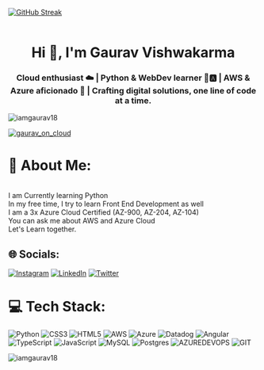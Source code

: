 <a href="https://git.io/streak-stats"><img src="https://streak-stats.demolab.com?user=iamgaurav18&theme=synthwave&border_radius=100&card_width=900&border=CC06EB&stroke=E202EB&ring=00DCEB&fire=EB19E5&dates=02EBE2" alt="GitHub Streak" /></a><br><br>
<h1 align="center">Hi 👋, I'm Gaurav Vishwakarma</h1>
<h3 align="center">Cloud enthusiast ☁️ | Python & WebDev learner 🐍🅰️ | AWS & Azure aficionado 🚀 | Crafting digital solutions, one line of code at a time.</h3>

<p align="left"> <img src="https://komarev.com/ghpvc/?username=iamgaurav18&label=Profile%20views&color=0e75b6&style=flat" alt="iamgaurav18" /> </p>

<p align="left"> <a href="https://twitter.com/gaurav_on_cloud" target="blank"><img src="https://img.shields.io/twitter/follow/gaurav_on_cloud?logo=twitter&style=for-the-badge" alt="gaurav_on_cloud" /></a> </p>

# 💫 About Me:
<br>I am Currently learning Python<br>In my free time, I try to learn Front End Development as well<br>I am a 3x Azure Cloud Certified (AZ-900, AZ-204, AZ-104) <br>You can ask me about AWS and Azure Cloud<br>Let's Learn together.


## 🌐 Socials:
[![Instagram](https://img.shields.io/badge/Instagram-%23E4405F.svg?logo=Instagram&logoColor=white)](https://instagram.com/iamgaurav82) [![LinkedIn](https://img.shields.io/badge/LinkedIn-%230077B5.svg?logo=linkedin&logoColor=white)](https://linkedin.com/in/gauravoncloud) [![Twitter](https://img.shields.io/badge/Twitter-%231DA1F2.svg?logo=Twitter&logoColor=white)](https://twitter.com/Gaurav_on_Cloud) 

# 💻 Tech Stack:
![Python](https://img.shields.io/badge/python-3670A0?style=for-the-badge&logo=python&logoColor=ffdd54) ![CSS3](https://img.shields.io/badge/css3-%231572B6.svg?style=for-the-badge&logo=css3&logoColor=white) ![HTML5](https://img.shields.io/badge/html5-%23E34F26.svg?style=for-the-badge&logo=html5&logoColor=white) ![AWS](https://img.shields.io/badge/AWS-%23FF9900.svg?style=for-the-badge&logo=amazon-aws&logoColor=white) ![Azure](https://img.shields.io/badge/azure-%230072C6.svg?style=for-the-badge&logo=microsoftazure&logoColor=white) ![Datadog](https://img.shields.io/badge/datadog-%23632CA6.svg?style=for-the-badge&logo=datadog&logoColor=white) ![Angular](https://img.shields.io/badge/angular-%23DD0031.svg?style=for-the-badge&logo=angular&logoColor=white) ![TypeScript](https://img.shields.io/badge/typescript-%23007ACC.svg?style=for-the-badge&logo=typescript&logoColor=white) ![JavaScript](https://img.shields.io/badge/javascript-%23323330.svg?style=for-the-badge&logo=javascript&logoColor=%23F7DF1E) ![MySQL](https://img.shields.io/badge/mysql-%2300000f.svg?style=for-the-badge&logo=mysql&logoColor=white) ![Postgres](https://img.shields.io/badge/postgres-%23316192.svg?style=for-the-badge&logo=postgresql&logoColor=white) ![AZUREDEVOPS](https://img.shields.io/badge/azuredevops-0078D7.svg?style=for-the-badge&logo=azuredevops&logoColor=white&color=%230078D7) ![GIT](https://img.shields.io/badge/Git-fc6d26?style=for-the-badge&logo=git&logoColor=white)

<p><img align="left" src="https://github-readme-stats.vercel.app/api/top-langs?username=iamgaurav18&show_icons=true&locale=en&layout=compact" alt="iamgaurav18" /></p>
